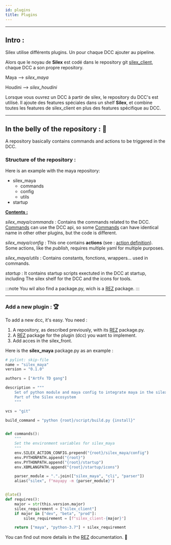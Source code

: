 ```yaml
---
id: plugins
title: Plugins
---
```


---

## Intro :

Silex utilise différents plugins. Un pour chaque DCC ajouter au pipeline.

Alors que le noyau de **Silex** est codé dans le repository git [silex_client](../Client/client.md), chaque DCC a son propre repository.

Maya --> _silex_maya_

Houdini --> _silex_houdini_

Lorsque vous ouvrez un DCC à partir de silex, le repository du DCC's est utilisé. Il ajoute des features spéciales dans un shelf **Silex**, et combine toutes les features de  silex_client en plus des features spécifique au DCC.

---

## In the belly of the repository : 🐋

A repository basically contains commands and actions to be triggered in the DCC.

### Structure of the repository :

Here is an example with the maya repository:

- silex_maya
  - commands
  - config
  - utils
- startup

<u><b>Contents :</b></u>

_silex_maya/commands_ : Contains the commands related to the DCC. [Commands](../Client/command-definition.md) can use the DCC api, so some [Commands](../Client/command-definition.md) can have identical name in other other plugins, but the code is different.

_silex_maya/config_ : This one contains **actions** (see : [action definition](../Client/action-definition.mdx)). Some actions, like the _publish_, requires multiple yaml for multiple purposes.

_silex_maya/utils_ : Contains constants, fonctions, wrappers... used in commands.

_startup_ : It contains startup scripts exectuted in the DCC at startup, including The silex shelf for the DCC and the icons for tools.

:::note
You wil also find a package.py, wich is a [REZ](../../Workflow/Rez/Rez.mdx) package.
:::

---

### Add a new plugin : 🏆

To add a new dcc, it's easy. You need :

1. A repository, as described previously, with its [REZ](../../Workflow/Rez/Rez.mdx) package.py.
2. A [REZ](../../Workflow/Rez/Rez.mdx) package for the plugin (dcc) you want to implement.
3. Add acces in the silex_front.

Here is the **silex_maya** package.py as an example :

```python title="silex_maya/package.py"
# pylint: skip-file
name = "silex_maya"
version = "0.1.0"

authors = ["ArtFx TD gang"]

description = """
    Set of python module and maya config to integrate maya in the silex pipeline
    Part of the Silex ecosystem
    """

vcs = "git"

build_command = "python {root}/script/build.py {install}"


def commands():
    """
    Set the environment variables for silex_maya
    """
    env.SILEX_ACTION_CONFIG.prepend("{root}/silex_maya/config")
    env.PYTHONPATH.append("{root}")
    env.PYTHONPATH.append("{root}/startup")
    env.XBMLANGPATH.append("{root}/startup/icons")

    parser_module = ".".join(["silex_maya", "cli", "parser"])
    alias("silex", f"mayapy -m {parser_module}")


@late()
def requires():
    major = str(this.version.major)
    silex_requirement = ["silex_client"]
    if major in ["dev", "beta", "prod"]:
        silex_requirement = [f"silex_client-{major}"]

    return ["maya", "python-3.7"] + silex_requirement

```

You can find out more details in the [REZ](../../Workflow/Rez/Rez.mdx) documentation. 🧭
